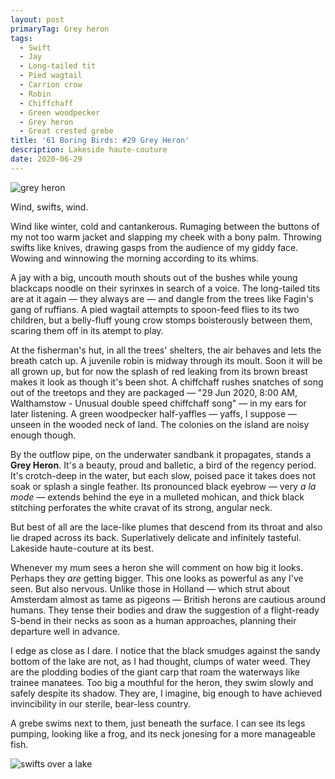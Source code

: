 ```yaml
---
layout: post
primaryTag: Grey heron
tags:
  - Swift
  - Jay
  - Long-tailed tit
  - Pied wagtail
  - Carrion crow
  - Robin
  - Chiffchaff
  - Green woodpecker
  - Grey heron
  - Great crested grebe
title: '61 Boring Birds: #29 Grey Heron'
description: Lakeside haute-couture
date: 2020-06-29
---
```

![grey heron](/assets/img/grey-heron.jpg)

Wind, swifts, wind.

Wind like winter, cold and cantankerous. Rumaging between the buttons of my not too warm jacket and slapping my cheek with a bony palm. Throwing swifts like knives, drawing gasps from the audience of my giddy face. Wowing and winnowing the morning according to its whims.

A jay with a big, uncouth mouth shouts out of the bushes while young blackcaps noodle on their syrinxes in search of a voice. The long-tailed tits are at it again &mdash; they always are &mdash; and dangle from the trees like Fagin's gang of ruffians. A pied wagtail attempts to spoon-feed flies to its two children, but a belly-fluff young crow stomps boisterously between them, scaring them off in its atempt to play.

At the fisherman's hut, in all the trees' shelters, the air behaves and lets the breath catch up. A juvenile robin is midway through its moult. Soon it will be all grown up, but for now the splash of red leaking from its brown breast makes it look as though it's been shot. A chiffchaff rushes snatches of song out of the treetops and they are packaged &mdash; "29 Jun 2020, 8:00 AM, Walthamstow - Unusual double speed chiffchaff song" &mdash; in my ears for later listening. A green woodpecker half-yaffles &mdash; yaffs, I suppose &mdash; unseen in the wooded neck of land. The colonies on the island are noisy enough though.

By the outflow pipe, on the underwater sandbank it propagates, stands a **Grey Heron**. It's a beauty, proud and balletic, a bird of the regency period. It's crotch-deep in the water, but each slow, poised pace it takes does not soak or splash a single feather. Its pronounced black eyebrow &mdash; very _a la mode_ &mdash; extends behind the eye in a mulleted mohican, and thick black stitching perforates the white cravat of its strong, angular neck.

But best of all are the lace-like plumes that descend from its throat and also lie draped across its back. Superlatively delicate and infinitely tasteful. Lakeside haute-couture at its best. 

Whenever my mum sees a heron she will comment on how big it looks. Perhaps they _are_ getting bigger. This one looks as powerful as any I've seen. But also nervous. Unlike those in Holland &mdash; which strut about Amsterdam almost as tame as pigeons &mdash; British herons are cautious around humans. They tense their bodies and draw the suggestion of a flight-ready S-bend in their necks as soon as a human approaches, planning their departure well in advance.

I edge as close as I dare. I notice that the black smudges against the sandy bottom of the lake are not, as I had thought, clumps of water weed. They are the plodding bodies of the giant carp that roam the waterways like trainee manatees. Too big a mouthful for the heron, they swim slowly and safely despite its shadow. They are, I imagine, big enough to have achieved invincibility in our sterile, bear-less country.

A grebe swims next to them, just beneath the surface. I can see its legs pumping, looking like a frog, and its neck jonesing for a more manageable fish.

![swifts over a lake](/assets/img/winter-swifts.jpg)
